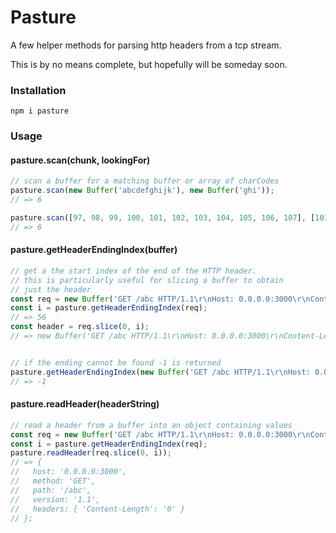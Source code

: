# Pasture

A few helper methods for parsing http headers from a tcp stream.

This is by no means complete, but hopefully will be someday soon.

### Installation
```
npm i pasture
```

### Usage

#### pasture.scan(chunk, lookingFor)
```javascript
// scan a buffer for a matching buffer or array of charCodes
pasture.scan(new Buffer('abcdefghijk'), new Buffer('ghi'));
// => 6

pasture.scan([97, 98, 99, 100, 101, 102, 103, 104, 105, 106, 107], [103, 104, 105]);
// => 6
```

#### pasture.getHeaderEndingIndex(buffer)
```javascript
// get a the start index of the end of the HTTP header.
// this is particularly useful for slicing a buffer to obtain
// just the header
const req = new Buffer('GET /abc HTTP/1.1\r\nHost: 0.0.0.0:3000\r\nContent-Length: 0\r\n\r\n');
const i = pasture.getHeaderEndingIndex(req);
// => 56
const header = req.slice(0, i);
// => new Buffer('GET /abc HTTP/1.1\r\nHost: 0.0.0.0:3000\r\nContent-Length: 0');


// if the ending cannot be found -1 is returned
pasture.getHeaderEndingIndex(new Buffer('GET /abc HTTP/1.1\r\nHost: 0.0.0.0:3000\r\nContent-Length: 0\r\n'));
// => -1
```

#### pasture.readHeader(headerString)
```javascript
// read a header from a buffer into an object containing values
const req = new Buffer('GET /abc HTTP/1.1\r\nHost: 0.0.0.0:3000\r\nContent-Length: 0\r\n\r\n');
const i = pasture.getHeaderEndingIndex(req);
pasture.readHeader(req.slice(0, i));
// => {
//   host: '0.0.0.0:3000',
//   method: 'GET',
//   path: '/abc',
//   version: '1.1',
//   headers: { 'Content-Length': '0' }
// };
```
